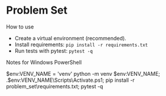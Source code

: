 # Problem Set

How to use

- Create a virtual environment (recommended).
- Install requirements: `pip install -r requirements.txt`
- Run tests with pytest: `pytest -q`

Notes for Windows PowerShell

$env:VENV_NAME = 'venv'
python -m venv $env:VENV_NAME; .\$env:VENV_NAME\Scripts\Activate.ps1; pip install -r problem_set\requirements.txt; pytest -q
